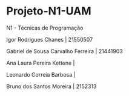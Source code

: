 # Projeto-N1-UAM

N1 - Técnicas de Programação 

Igor Rodrigues Chanes | 21550507

Gabriel de Sousa Carvalho Ferreira | 21441903

Ana Laura Pereira Kettene |

Leonardo Correia Barbosa |

Bruno dos Santos Moreira | 2152313

